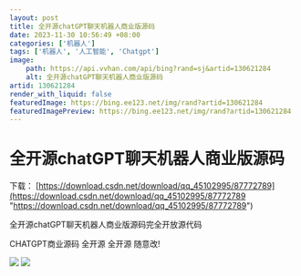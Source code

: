 ```yaml
---
layout: post
title: 全开源chatGPT聊天机器人商业版源码
date: 2023-11-30 10:56:49 +08:00
categories: ['机器人']
tags: ['机器人', '人工智能', 'Chatgpt']
image:
    path: https://api.vvhan.com/api/bing?rand=sj&artid=130621284
    alt: 全开源chatGPT聊天机器人商业版源码
artid: 130621284
render_with_liquid: false
featuredImage: https://bing.ee123.net/img/rand?artid=130621284
featuredImagePreview: https://bing.ee123.net/img/rand?artid=130621284
---
```


# 全开源chatGPT聊天机器人商业版源码

下载：
[https://download.csdn.net/download/qq_45102995/87772789](https://download.csdn.net/download/qq_45102995/87772789 "https://download.csdn.net/download/qq_45102995/87772789")

全开源chatGPT聊天机器人商业版源码完全开放源代码

CHATGPT商业源码 全开源 全开源 随意改!

![](https://i-blog.csdnimg.cn/blog_migrate/298c7f9e4788f12a80cb07759b6fc917.webp?x-image-process=image/format,png)
![](https://i-blog.csdnimg.cn/blog_migrate/d329a12b6bd56894492fbab890923a2a.webp?x-image-process=image/format,png)